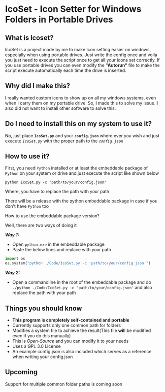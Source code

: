 # IcoSet - Icon Setter for Windows Folders in Portable Drives

## What is Icoset?

IcoSet is a project made by me to make Icon setting easier on windows, especially when using portable drives. Just write the config once and voila you just need to execute the script once to get all your icons set correctly. If you use portable drives you can even modify the **"Autorun"** file to make the script execute automatically each time the drive is inserted.

## Why did I make this?

I really wanted custom icons to show up on all my windows systems, even when I carry them on my portable drive. So, I made this to solve my issue. I also did not want to install other software to solve this.

## Do I need to install this on my system to use it?

No, just place **`IcoSet.py`** and your **`config.json`** where ever you wish and just execute *`IcoSet.py`* with the proper path to the *`config.json`*

## How to use it?

First, you need `Python` installed or at least the embeddable package of `Python` on your system or drive and just execute the script like shown below

`python IcoSet.py -c "path/to/your/config.json"`

Where, you have to replace the path with your path

There will be a release with the python embeddable package in  case if you don't have `Python` too

How to use the embeddable package version?

Well, there are two ways of doing it

***Way 1:***

* Open `python.exe` in the embeddable package
* Paste the below lines and replace with your path

```py
import os
os.system("python ./Code/IcoSet.py -c 'path/to/your/config.json'")
```

***Way 2:***

* Open a commandline in the root of the embeddable package and do `./python ./Code/IcoSet.py -c 'path/to/your/config.json'` and also replace the path with your path

## Things you should know

* **This program is completely self-contained and portable**
* Currently supports only one common path for folders
* Modifies a system file to achieve the result(This file **will** be modified even if you do this manually)
* This is *Open-Source* and you can modify it to your needs
* Uses a GPL 3.0 License
* An example config.json is also included which serves as a reference when writing your config.json

## Upcoming

Support for multiple common folder paths is coming soon
